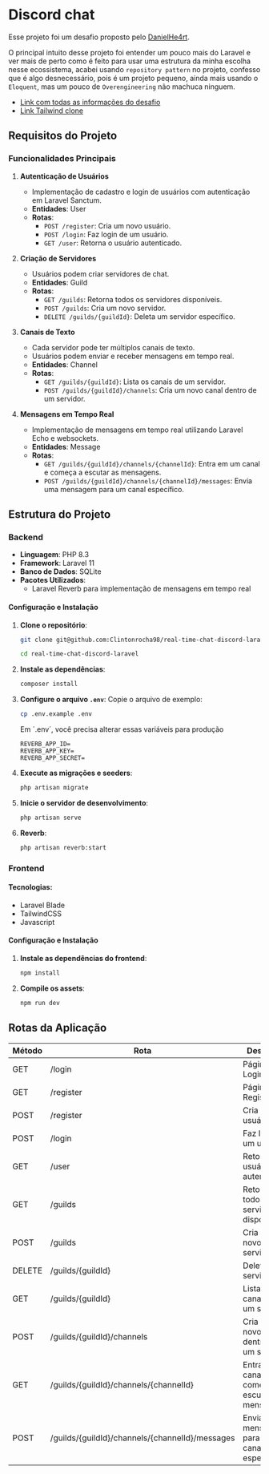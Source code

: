 # Discord chat

Esse projeto foi um desafio proposto pelo [DanielHe4rt](https://twitter.com/danielhe4rt).

O principal intuito desse projeto foi entender um pouco mais do Laravel e ver mais de perto como é feito para usar uma estrutura da minha escolha nesse ecossistema, acabei usando `repository pattern` no projeto, confesso que é algo desnecessário, pois é um projeto pequeno, ainda mais usando o `Eloquent`, mas um pouco de `Overengineering` não machuca ninguem.

- [Link com todas as informações do desafio](https://gist.github.com/DanielHe4rt/4012e5bf9c612d9cee9efa654eb32f6d)
- [Link Tailwind clone](https://tailwindcomponents.com/component/discord-ui-clone)

## Requisitos do Projeto

### Funcionalidades Principais

1. **Autenticação de Usuários**
   - Implementação de cadastro e login de usuários com autenticação em Laravel Sanctum.
   - **Entidades**: User
   - **Rotas**:
     - `POST /register`: Cria um novo usuário.
     - `POST /login`: Faz login de um usuário.
     - `GET /user`: Retorna o usuário autenticado.

2. **Criação de Servidores**
   - Usuários podem criar servidores de chat.
   - **Entidades**: Guild
   - **Rotas**:
     - `GET /guilds`: Retorna todos os servidores disponíveis.
     - `POST /guilds`: Cria um novo servidor.
     - `DELETE /guilds/{guildId}`: Deleta um servidor específico.

3. **Canais de Texto**
   - Cada servidor pode ter múltiplos canais de texto.
   - Usuários podem enviar e receber mensagens em tempo real.
   - **Entidades**: Channel
   - **Rotas**:
     - `GET /guilds/{guildId}`: Lista os canais de um servidor.
     - `POST /guilds/{guildId}/channels`: Cria um novo canal dentro de um servidor.

4. **Mensagens em Tempo Real**
   - Implementação de mensagens em tempo real utilizando Laravel Echo e websockets.
   - **Entidades**: Message
   - **Rotas**:
     - `GET /guilds/{guildId}/channels/{channelId}`: Entra em um canal e começa a escutar as mensagens.
     - `POST /guilds/{guildId}/channels/{channelId}/messages`: Envia uma mensagem para um canal específico.

## Estrutura do Projeto

### Backend

- **Linguagem**: PHP 8.3
- **Framework**: Laravel 11
- **Banco de Dados**: SQLite
- **Pacotes Utilizados**:
  - Laravel Reverb para implementação de mensagens em tempo real

#### Configuração e Instalação
1. **Clone o repositório**:
    ```bash
    git clone git@github.com:Clintonrocha98/real-time-chat-discord-laravel.git

    cd real-time-chat-discord-laravel
    ```

2. **Instale as dependências**:
    ```bash
    composer install
    ```

3. **Configure o arquivo `.env`**:
  Copie o arquivo de exemplo:
      ```bash
      cp .env.example .env
      ```
    Em ´.env´, você precisa alterar essas variáveis ​​para produção

      ```
      REVERB_APP_ID=
      REVERB_APP_KEY=
      REVERB_APP_SECRET=
      ```
4. **Execute as migrações e seeders**:
    ```bash
    php artisan migrate
    ```

5. **Inicie o servidor de desenvolvimento**:
    ```bash
    php artisan serve
    ```
6. **Reverb**:
    ```bash
    php artisan reverb:start
    ```

### Frontend

#### **Tecnologias**: 

- Laravel Blade
- TailwindCSS
- Javascript

#### Configuração e Instalação
1. **Instale as dependências do frontend**:
    ```bash
    npm install
    ```

2. **Compile os assets**:
    ```bash
    npm run dev
    ```

## Rotas da Aplicação

| Método | Rota                                                        | Descrição                                         |
| ------ | ----------------------------------------------------------- | ------------------------------------------------- |
| GET    | /login                                                      | Página de Login/Senha                             |
| GET    | /register                                                   | Página de Registro                                |
| POST   | /register                                                   | Cria um usuário                                   |
| POST   | /login                                                      | Faz login de um usuário                           |
| GET    | /user                                                       | Retorna o usuário autenticado                     |
| GET    | /guilds                                                     | Retorna todos os servidores disponíveis           |
| POST   | /guilds                                                     | Cria um novo servidor                             |
| DELETE | /guilds/{guildId}                                           | Deleta um servidor                                |
| GET    | /guilds/{guildId}                                           | Lista os canais de um servidor                    |
| POST   | /guilds/{guildId}/channels                                  | Cria um novo canal dentro de um servidor          |
| GET    | /guilds/{guildId}/channels/{channelId}                      | Entra em um canal e começa a escutar as mensagens |
| POST   | /guilds/{guildId}/channels/{channelId}/messages             | Envia uma mensagem para um canal específico       |

